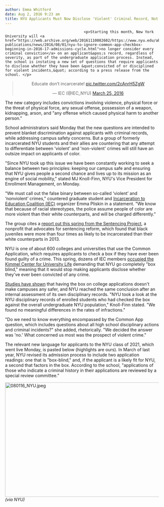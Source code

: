 ```yaml
---
author: Emma Whitford
date: Aug 2, 2016 9:23 am
title: NYU Applicants Must Now Disclose 'Violent' Criminal Record, Not Entire Criminal Record
---
```


	
										<p>Starting this month, New York University will <a href="https://web.archive.org/web/20161110082602/https://www.nyu.edu/about/news-publications/news/2016/08/01/nyu-to-ignore-common-app-checkbox-beginning-in-2016-17-admissions-cycle.html">no longer consider every criminal conviction</a> on an applicant&apos;s record, regardless of severity, as part of the undergraduate application process. Instead, the school is instating a new set of questions that require applicants to disclose whether they have been &quot;convicted of or disciplined for violent incidents,&quot; according to a press release from the school. </p>

<center><blockquote class="twitter-tweet" data-lang="en"><p lang="en" dir="ltr">Educate don&#x2019;t incarcerate! <a href="https://web.archive.org/web/20161110082602/https://t.co/2cAnrH5ZgW">pic.twitter.com/2cAnrH5ZgW</a></p>&#x2014; IEC (@IEC_NYU) <a href="https://web.archive.org/web/20161110082602/https://twitter.com/IEC_NYU/status/713460096836190208">March 25, 2016</a></blockquote>
<script async src="//web.archive.org/web/20161110082602js_/http://platform.twitter.com/widgets.js" charset="utf-8"></script></center>

<p>The new category includes convictions involving violence, physical force or the threat of physical force, any sexual offense, possession of a weapon, kidnapping, arson, and &quot;any offense which caused physical harm to another person.&quot; </p>

<p>School administrators said Monday that the new questions are intended to prevent blanket discrimination against applicants with criminal records, while addressing campus safety concerns. But a group of formerly incarcerated NYU students and their allies are countering that any attempt to differentiate between &apos;violent&apos; and &apos;non-violent&apos; crimes will still have an outsize impact on applicants of color. </p>

<p>&quot;Since NYU took up this issue we have been constantly working to seek a balance between two principles: keeping our campus safe and ensuring that NYU gives people a second chance and lives up to its mission as an engine of social mobility,&quot; stated MJ Knoll-Finn, NYU&apos;s Vice President for Enrollment Management, on Monday. </p>

<p>&quot;We must call out the false binary between so-called &#x2018;violent&#x2019; and &#x2018;nonviolent&#x2019; crimes,&quot; countered graduate student and <a href="https://web.archive.org/web/20161110082602/https://iecforchange.wordpress.com/">Incarceration to Education Coalition (IEC)</a> organizer Emma Pliskin in a statement. &quot;We know that because of racial stereotypes, the police assume people of color are more violent than their white counterparts, and will be charged differently.&quot; </p>

<p>The group cites a <a href="https://web.archive.org/web/20161110082602/http://www.sentencingproject.org/publications/racial-disparities-in-youth-commitments-and-arrests/">report out this spring from the Sentencing Project</a>, a nonprofit that advocates for sentencing reform, which found that black juveniles were more than four times as likely to be incarcerated than their white counterparts in 2013. </p>

<p>NYU is one of about 600 colleges and universities that use the Common Application, which requires applicants to check a box if they have ever been found guilty of a crime. This spring, dozens of IEC members <a href="https://web.archive.org/web/20161110082602/http://gothamist.com/2016/03/26/nyu_students_stage_sit-in_to_demand.php">occupied the Kimmel Center for University Life</a> demanding that NYU go completely &quot;box blind,&quot; meaning that it would stop making applicants disclose whether they&apos;ve ever been convicted of any crime.</p>

<p><a href="https://web.archive.org/web/20161110082602/http://www.communityalternatives.org/pdf/Reconsidered-criminal-hist-recs-in-college-admissions.pdf">Studies have shown</a> that having the box on college applications doesn&apos;t make campuses any safer, and NYU reached the same conclusion after an internal assessment of its own disciplinary records. &quot;NYU took a look at the NYU disciplinary records of enrolled students who had checked the box against the overall undergraduate NYU population,&quot; Knoll-Finn stated. &quot;We found no meaningful differences in the rates of infractions.&quot; </p>

<p>&quot;Do we need to know everything encompassed by the Common App question, which includes questions about all high school disciplinary actions and criminal incidents?&quot; she added, rhetorically. &quot;We decided the answer was &apos;no.&apos; What concerned us most was the prospect of violent crime.&quot; </p>

<p>The relevant new language for applicants to the NYU class of 2021, which went live Monday, is pasted below (highlights are ours). In March of last year, NYU revised its admission process to include two application readings: one that is &quot;box-blind,&quot; and, if the applicant is a likely fit for NYU, a second that factors in the box. According to the school, &quot;applications of those who indicate a criminal history in their applications are reviewed by a special review committee.&quot; </p>

<p><span class="mt-enclosure mt-enclosure-image" style="display: inline;"> </span></p><div class="image-none"> <img alt="080116_NYU.jpeg" src="https://web.archive.org/web/20161110082602im_/http://gothamist.com/attachments/nyc_ewhitford/080116_NYU.jpeg" width="640" height="375"> <br> <i> (via NYU)</i></div> <p></p>					
										
									
				